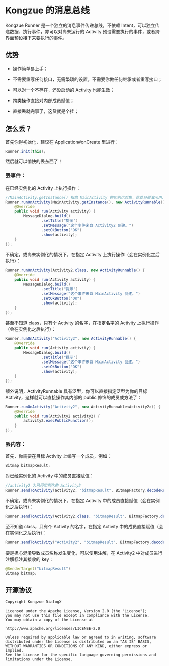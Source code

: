 # Kongzue 的消息总线

Kongzue Runner 是一个独立的消息事件传递总线，不依赖 Intent，可以独立传递数据、执行事件，亦可以对尚未运行的 Activity 预设需要执行的事件，或者跨界面预设接下来要执行的事件。

## 优势

- 操作简单易上手；
  
- 不需要重写任何接口，无需繁琐的设置，不需要你做任何继承或者重写接口；

- 可以对一个不存在，还没启动的 Activity 也能生效；

- 跨类操作直接对内部成员赋值；

- 直接丢就完事了，这货就是个挂；

## 怎么丢？

首先你得初始化，建议在 Application#onCreate 里进行：
```java
Runner.init(this);
```

然后就可以愉快的丢东西了！

### 丢事件：

在已经实例化的 Activity 上执行操作：
```java
//MainActivity.getInstance() 指向 MainActivity 的实例化对象，此处只做演示用，不建议这样用有内存泄漏的风险
Runner.runOnActivity(MainActivity.getInstance(), new ActivityRunnable() {
    @Override
    public void run(Activity activity) {
        MessageDialog.build()
                .setTitle("提示")
                .setMessage("这个事件来自 Activity2 创建。")
                .setOkButton("OK")
                .show(activity);
    }
});
```

不确定，或尚未实例化的情况下，在指定 Activity 上执行操作（会在实例化之后执行）：
```java
Runner.runOnActivity(Activity2.class, new ActivityRunnable() {
    @Override
    public void run(Activity activity) {
        MessageDialog.build()
                .setTitle("提示")
                .setMessage("这个事件来自 MainActivity 创建。")
                .setOkButton("OK")
                .show(activity);
    }
});
```

甚至不知道 class，只有个 Activity 的名字，在指定名字的 Activity 上执行操作（会在实例化之后执行）：
```java
Runner.runOnActivity("Activity2", new ActivityRunnable() {
    @Override
    public void run(Activity activity) {
        MessageDialog.build()
                .setTitle("提示")
                .setMessage("这个事件来自 MainActivity 创建。")
                .setOkButton("OK")
                .show(activity);
    }
});
```

额外说明，ActivityRunnable 具有泛型，你可以直接指定泛型为你的目标 Activity，这样就可以直接操作其内部的 public 修饰的成员或方法了：
```java
Runner.runOnActivity("Activity2", new ActivityRunnable<Activity2>() {
    @Override
    public void run(Activity2 activity2) {
        activity2.execPublicFunction();
    }
});
```

### 丢内容：

首先，你需要在目标 Activity 上编写一个成员，例如：
```java
Bitmap bitmapResult;
```

对已经实例化的 Activity 中的成员直接赋值：
```java
//activity2 为已经实例化的 Activity2
Runner.sendToActivity(activity2, "bitmapResult", BitmapFactory.decodeResource(getResources(),R.mipmap.img_bug));
```

不确定，或尚未实例化的情况下，在指定 Activity 中的成员直接赋值（会在实例化之后执行）：
```java
Runner.sendToActivity(Activity2.class, "bitmapResult", BitmapFactory.decodeResource(getResources(),R.mipmap.img_bug));
```

至不知道 class，只有个 Activity 的名字，在指定 Activity 中的成员直接赋值（会在实例化之后执行）：
```java
Runner.sendToActivity("Activity2", "bitmapResult", BitmapFactory.decodeResource(getResources(),R.mipmap.img_bug));
```

要是担心混淆导致成员名称发生变化，可以使用注解，在 Activity2 中对成员进行注解标注其接收的 key：
```java
@SenderTarget("bitmapResult")
Bitmap bitmap;
```

## 开源协议
```
Copyright Kongzue DialogX

Licensed under the Apache License, Version 2.0 (the "License");
you may not use this file except in compliance with the License.
You may obtain a copy of the License at

http://www.apache.org/licenses/LICENSE-2.0

Unless required by applicable law or agreed to in writing, software
distributed under the License is distributed on an "AS IS" BASIS,
WITHOUT WARRANTIES OR CONDITIONS OF ANY KIND, either express or implied.
See the License for the specific language governing permissions and
limitations under the License.
```